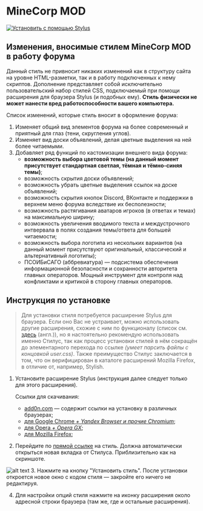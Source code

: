 # MineCorp MOD
[![Установить с помощью Stylus](https://img.shields.io/badge/Install%20directly%20with-Stylus-00adad.svg)](https://raw.githubusercontent.com/vertexofvortex/MCDreloaded/master/mcd.user.css)

## Изменения, вносимые стилем MineCorp MOD в работу форума
Данный стиль не привносит никаких изменений как в структуру сайта на уровне HTML-разметки, так и в работу подключенных к нему скриптов. Дополнение представляет собой исключительно пользовательский набор стилей CSS, подключаемый при помощи расширения для браузера Stylus (и подобных ему). **Стиль физически не может нанести вред работоспособности вашего компьютера.**

Список изменений, которые стиль вносит в оформление форума:
1. Изменяет общий вид элементов форума на более современный и приятный для глаз (тени, скругления углов).
2. Изменяет вид доски объявлений, делая цветные выделения на ней более читаемыми.
3. Добавляет ряд функций по кастомизации внешнего вида форума:
	* **возможность выбора цветовой темы (на данный момент присутствует стандартная светлая, тёмная и тёмно-синяя темы)**;
	* возможность скрытия доски объявлений;
	* возможность убрать цветные выделения ссылок на доске объявлений;
	* возможность скрытия кнопок Discord, ВКонтакте и поддержки в верхнем меню форума вследствие их бесполезности;
	* возможность растягивания аватаров игроков (в ответах и темах) на максимальную ширину;
	* возможность увеличения вводимого текста и междустрочного интвервала в полях создания темы/ответа для большей читаемости;
	* возможность выбора логотипа из нескольких вариантов (на данный момент присутствуют оригинальный, классический и альтернативный логотипы);
	* ПСОИБиСАГО (аббревиатура) — подсистема обеспечения информационной безопасности и сохранности авторитета главных операторов. Мощный инструмент для контроля над конфликтами и критикой в сторону главных операторов.
## Инструкция по установке
> Для установки стиля потребуется расширение Stylus для браузера. Если оно Вас не устраивает, можно использовать другие расширения, схожие с ним по функционалу (список см. [здесь](https://github.com/openstyles/stylus/wiki/Stylish-alternatives) (англ.)), но я настоятельно рекомендую использовать именно Стилус, так как процесс установки стилей в нём сокращён до элементарного перехода по ссылке *(умеет парсить файлы с концовкой user.css)*. Также преимущество Стилус заключается в том, что он верифицирован в каталоге расширений Mozilla Firefox, в отличие от, например, Stylish.
1. Установите расширение Stylus (инструкция далее следует только для этого расширения).

	Ссылки для скачивания:
	
	* [add0n.com](https://add0n.com/stylus.html) — содержит ссылки на установку в различных браузерах;
	* [для Google Chrome *+ Yandex Browser и прочие Chromium*](https://chrome.google.com/webstore/detail/stylus/clngdbkpkpeebahjckkjfobafhncgmne);
	* [для Opera *+ Opera GX*](https://addons.opera.com/ru/extensions/details/stylus/);
	* [для Mozilla Firefox](https://addons.mozilla.org/ru/firefox/addon/styl-us/);
2. Перейдите по [прямой ссылке](https://raw.githubusercontent.com/vertexofvortex/MCDreloaded/master/mcd.user.css) на стиль. Должна автоматически открыться новая вкладка от Стилуса. Приблизительно как на скриншоте.

![alt text](https://raw.githubusercontent.com/vertexofvortex/MCDreloaded/master/images/example.png "Logo Title Text 1")
3. Нажмите на кнопку "Установить стиль". После установки откроется новое окно с кодом стиля — закройте его ничего не редактируя.

4. Для настройки опций стиля нажмите на иконку расширения около адресной строки браузера (там же, где и остальные расширения).
